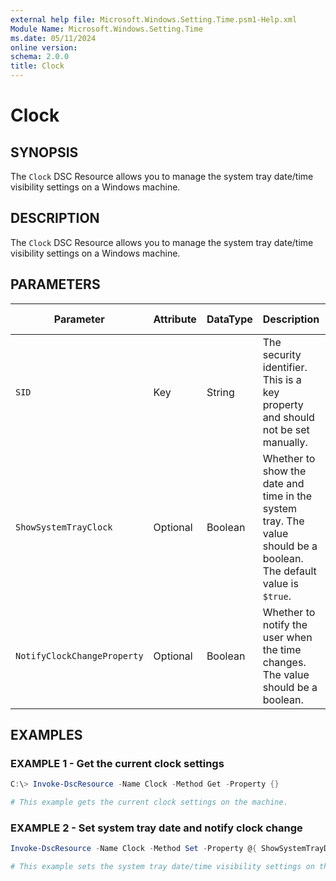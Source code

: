 ```yaml
---
external help file: Microsoft.Windows.Setting.Time.psm1-Help.xml
Module Name: Microsoft.Windows.Setting.Time
ms.date: 05/11/2024
online version:
schema: 2.0.0
title: Clock
---
```


# Clock

## SYNOPSIS

The `Clock` DSC Resource allows you to manage the system tray date/time visibility settings on a Windows machine.

## DESCRIPTION

The `Clock` DSC Resource allows you to manage the system tray date/time visibility settings on a Windows machine.

## PARAMETERS

| **Parameter**               | **Attribute** | **DataType** | **Description**                                                                                                    | **Allowed Values** |
| --------------------------- | ------------- | ------------ | ------------------------------------------------------------------------------------------------------------------ | ------------------ |
| `SID`                       | Key           | String       | The security identifier. This is a key property and should not be set manually.                                    | N/A                |
| `ShowSystemTrayClock`       | Optional      | Boolean      | Whether to show the date and time in the system tray. The value should be a boolean. The default value is `$true`. | `$true`, `$false`  |
| `NotifyClockChangeProperty` | Optional      | Boolean      | Whether to notify the user when the time changes. The value should be a boolean.                                   | `$true`, `$false`  |

## EXAMPLES

### EXAMPLE 1 - Get the current clock settings

```powershell
C:\> Invoke-DscResource -Name Clock -Method Get -Property {}

# This example gets the current clock settings on the machine.
```

### EXAMPLE 2 - Set system tray date and notify clock change

```powershell
Invoke-DscResource -Name Clock -Method Set -Property @{ ShowSystemTrayDateTime = $true; NotifyClockChange = $true }

# This example sets the system tray date/time visibility settings on the machine.
```
